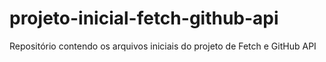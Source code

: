 # projeto-inicial-fetch-github-api
Repositório contendo os arquivos iniciais do projeto de Fetch e GitHub API


